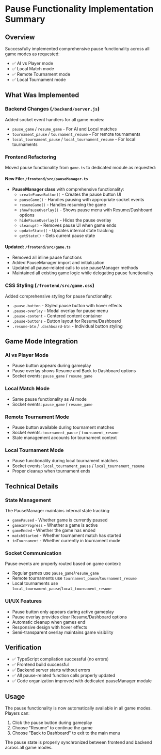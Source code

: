 # Pause Functionality Implementation Summary

## Overview

Successfully implemented comprehensive pause functionality across all game modes as requested:

- ✅ AI vs Player mode
- ✅ Local Match mode
- ✅ Remote Tournament mode
- ✅ Local Tournament mode

## What Was Implemented

### Backend Changes (`/backend/server.js`)

Added socket event handlers for all game modes:

- `pause_game` / `resume_game` - For AI and Local matches
- `tournament_pause` / `tournament_resume` - For remote tournaments
- `local_tournament_pause` / `local_tournament_resume` - For local tournaments

### Frontend Refactoring

Moved pause functionality from `game.ts` to dedicated module as requested:

#### New File: `/frontend/src/pauseManager.ts`

- **PauseManager class** with comprehensive functionality:
  - `createPauseButton()` - Creates the pause button UI
  - `pauseGame()` - Handles pausing with appropriate socket events
  - `resumeGame()` - Handles resuming the game
  - `showPauseOverlay()` - Shows pause menu with Resume/Dashboard options
  - `hidePauseOverlay()` - Hides the pause overlay
  - `cleanup()` - Removes pause UI when game ends
  - `updateState()` - Updates internal state tracking
  - `getState()` - Gets current pause state

#### Updated: `/frontend/src/game.ts`

- Removed all inline pause functions
- Added PauseManager import and initialization
- Updated all pause-related calls to use pauseManager methods
- Maintained all existing game logic while delegating pause functionality

### CSS Styling (`/frontend/src/game.css`)

Added comprehensive styling for pause functionality:

- `.pause-button` - Styled pause button with hover effects
- `.pause-overlay` - Modal overlay for pause menu
- `.pause-content` - Centered content container
- `.pause-buttons` - Button layout for Resume/Dashboard
- `.resume-btn` / `.dashboard-btn` - Individual button styling

## Game Mode Integration

### AI vs Player Mode

- Pause button appears during gameplay
- Pause overlay shows Resume and Back to Dashboard options
- Socket events: `pause_game` / `resume_game`

### Local Match Mode

- Same pause functionality as AI mode
- Socket events: `pause_game` / `resume_game`

### Remote Tournament Mode

- Pause button available during tournament matches
- Socket events: `tournament_pause` / `tournament_resume`
- State management accounts for tournament context

### Local Tournament Mode

- Pause functionality during local tournament matches
- Socket events: `local_tournament_pause` / `local_tournament_resume`
- Proper cleanup when tournament ends

## Technical Details

### State Management

The PauseManager maintains internal state tracking:

- `gamePaused` - Whether game is currently paused
- `gameInProgress` - Whether a game is active
- `gameEnded` - Whether the game has ended
- `matchStarted` - Whether tournament match has started
- `inTournament` - Whether currently in tournament mode

### Socket Communication

Pause events are properly routed based on game context:

- Regular games use `pause_game`/`resume_game`
- Remote tournaments use `tournament_pause`/`tournament_resume`
- Local tournaments use `local_tournament_pause`/`local_tournament_resume`

### UI/UX Features

- Pause button only appears during active gameplay
- Pause overlay provides clear Resume/Dashboard options
- Automatic cleanup when games end
- Responsive design with hover effects
- Semi-transparent overlay maintains game visibility

## Verification

- ✅ TypeScript compilation successful (no errors)
- ✅ Frontend build successful
- ✅ Backend server starts without errors
- ✅ All pause-related function calls properly updated
- ✅ Code organization improved with dedicated pauseManager module

## Usage

The pause functionality is now automatically available in all game modes. Players can:

1. Click the pause button during gameplay
2. Choose "Resume" to continue the game
3. Choose "Back to Dashboard" to exit to the main menu

The pause state is properly synchronized between frontend and backend across all game modes.
